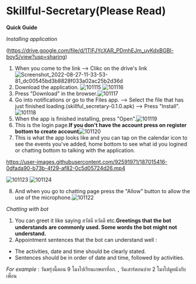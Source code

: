 # Skillful-Secretary(Please Read)
**Quick Guide**

_Installing application_

(https://drive.google.com/file/d/1TlFJYcXAR_PDmhEJm_uyKdxBGBl-boyS/view?usp=sharing)

1. When you come to the link --> Clikc on the drive's link ![Screenshot_2022-08-27-11-33-53-81_dc00545bd3b8828f033a02ac25b2d36d](https://user-images.githubusercontent.com/92591971/187014775-18d00730-9b33-4b43-98e0-e3c2859f351d.jpg)
2. Download the application. ![101115](https://user-images.githubusercontent.com/92591971/187014930-9320386a-8549-4039-8650-2b1b3b890f77.jpg)
![101116](https://user-images.githubusercontent.com/92591971/187014939-aaa16529-a99f-49d0-a66c-38435c5c6fed.jpg)
3. Press "Download" in the browser.![101117](https://user-images.githubusercontent.com/92591971/187014973-621cb908-bb93-4d16-8c58-23a7b64bafd9.jpg)
4. Go into notifications or go to the Files app. --> Select the file that has just finished loading.(skillful_secretary-0.1.0.apk) --> Press "Install".![101118](https://user-images.githubusercontent.com/92591971/187015015-cad166db-53e0-42d1-9a09-ffa98d35fb96.jpg)
5. When the app is finished installing, press "Open".![101119](https://user-images.githubusercontent.com/92591971/187015061-1d6a1147-6b62-45d8-a88c-9d46a8249b16.jpg)
6. This is the login page.**If you don't have the account press on register bottom to create account**![101120](https://user-images.githubusercontent.com/92591971/187015380-04b7729d-0280-4897-9167-a5e4f0b22e90.jpg)
7. This is what the app looks like and you can tap on the calendar icon to see the events you've added, home bottom to see what id you logined or chatting bottom to talking with the application. 

https://user-images.githubusercontent.com/92591971/187015416-0dfada90-b73b-4f29-af82-0c5d05724d26.mp4

![101123](https://user-images.githubusercontent.com/92591971/187015667-e33df507-b2f1-4c85-8048-5c4584fbf281.jpg)
![101124](https://user-images.githubusercontent.com/92591971/187015681-1abba936-4330-4dcc-856f-4ee958c8aa82.jpg)


8. And when you go to chatting page press the "Allow" button to allow the use of the microphone.![101122](https://user-images.githubusercontent.com/92591971/187015473-6f9bfd1b-0a3a-4f7f-a42e-4cd165f30a88.jpg)

_Chatting with bot_
1. You can greet it like saying สวัสดี หวัดดี etc.**Greetings that the bot understands are commonly used. Some words the bot might not understand.**
2. Appointment sentences that the bot can understand well :
- The activities, date and time should be clearly stated.
- Sentences should be in order of date and time, followed by activities.

_For example_ : วันพรุ่งนี้ตอน 9 โมงไปเรียนเกษตรที่อก. , วันเสาร์ตอนบ่าย 2 โมงไปดูหนังกับเพื่อน 
